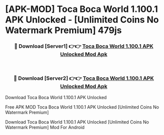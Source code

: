 # [APK-MOD] Toca Boca World 1.100.1 APK Unlocked - [Unlimited Coins No Watermark Premium] 479js



<div align="center">
<h3>🔴 Download [Server1] 👉👉 <a href="https://momento.my/?title=Toca_Boca_World_1.100.1_APK_Unlocked">Toca Boca World 1.100.1 APK Unlocked Mod Apk</a></h3><br>

<h3>🔴 Download [Server2] 👉👉 <a href="https://momento.my/?title=Toca_Boca_World_1.100.1_APK_Unlocked">Toca Boca World 1.100.1 APK Unlocked Mod Apk</a></h3>
</div>



Download Toca Boca World 1.100.1 APK Unlocked 

Free APK MOD Toca Boca World 1.100.1 APK Unlocked [Unlimited Coins No Watermark Premium]

Download Toca Boca World 1.100.1 APK Unlocked [Unlimited Coins No Watermark Premium] Mod For Android

